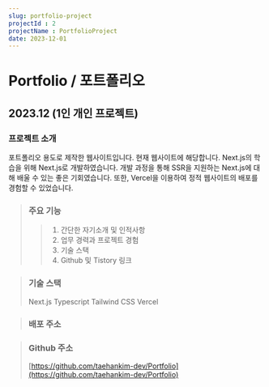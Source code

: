 ```yaml
---
slug: portfolio-project
projectId : 2
projectName : PortfolioProject
date: 2023-12-01
---
```


# Portfolio / 포트폴리오

## 2023.12 (1인 개인 프로젝트)

### 프로젝트 소개
포트폴리오 용도로 제작한 웹사이트입니다. 현재 웹사이트에 해당합니다.
Next.js의 학습을 위해 Next.js로 개발하였습니다. 개발 과정을 통해 SSR을 지원하는 Next.js에 대해 배울 수 있는 좋은 기회였습니다.
또한, Vercel을 이용하여 정적 웹사이트의 배포를 경험할 수 있었습니다.

>### 주요 기능
>> 1. 간단한 자기소개 및 인적사항
>> 2. 업무 경력과 프로젝트 경험
>> 3. 기술 스택
>> 4. Github 및 Tistory 링크

>### 기술 스택
>Next.js
>Typescript
>Tailwind CSS
>Vercel

>### 배포 주소
>

>### Github 주소
>[https://github.com/taehankim-dev/Portfolio](https://github.com/taehankim-dev/Portfolio)